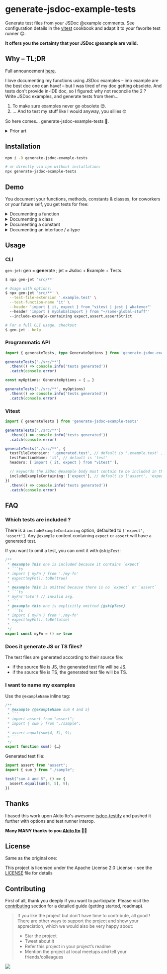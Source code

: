 # generate-jsdoc-example-tests

Generate test files from your JSDoc @example comments. See configuration details in the [vitest](#vitest) cookbook and adapt it to your favorite test runner 😊.

**It offers you the certainty that your JSDoc @example are valid.**

## Why – TL;DR

Full announcement [here](https://sacdenoeuds.github.io/generate-jsdoc-example-tests/2025-04-announcement.html).

I love documenting my functions using JSDoc examples – imo example are the best doc one can have! – but I was tired of my doc getting obsolete. And tests don't provide in-IDE doc, so I figured: why not reconcile the 2 ?<br>
Write JSDoc examples, and generate tests from them…
1. To make sure examples never go obsolete 😍.
2. … And to test my stuff like I would anyway, you sillies 🤓

So here comes… generate-jsdoc-example-tests 🎉.

<details>
<summary>Prior art</summary>

- [tsdoc-testify](https://github.com/akito0107/tsdoc-testify) – see [Thanks](#thanks). Very old and unmaintained project, an excellent base to build this one 😁.
- [jsdoc-spec](https://github.com/AT-290690/jsdoc-spec) – both an example parser _and_ the test runner, without the test runner goodies.
- [ts-docs](https://ts-docs.github.io/ts-docs/pages/Guides/Documentation%20Tests.html) – same, on the test side, it is both an example parser _and_ a test runner, without the test runner goodies. Stuck to TypeScript v4.

</details>


## Installation

```sh
npm i -D generate-jsdoc-example-tests

# or directly via npx without installation:
npx generate-jsdoc-example-tests
```


## Demo

You document your functions, methods, constants & classes, for coworkers or your future self, you get tests for free:

<details>
<summary>Documenting a function</summary>

```ts
// src/date-formatter.ts
/**
 * @example
 * ```ts
 * import { formatDateYear } from './date-formatter'
 * 
 * expect(formatDateYear(new Date('2026-01-01')).toBe('2026')
 * ```
 */
export function formatDateYear(date: Date) {…}
```

Generate tests:
```sh
npx gen-jet 'src/**' \
  --header 'import { expect, test } from "vitest"' \
  --test-file-extension '.example.test' # do not provide the `.ts` or `.js`
```

Generated test:
```ts
// src/date-formatter.example.test.ts
// DO NOT EDIT …
import { expect, test } from 'vitest' // the provided header
import { formatDateYear } from './date-formatter'

test('Example 1', () => {
  expect(formatDateYear(new Date('2026-01-01'))).toBe('2026')
})
```

</details>
<details>
<summary>Documenting a class</summary>

```ts
// src/date-formatter.ts
class DateFormatter {
  /**
   * @example
   * ```ts
   * import { DateFormatter } from './date-formatter'
   * 
   * const formatter = new DateFormatter()
   * expect(formatter.formatYear(new Date('2026-01-01')).toBe('2026')
   * ```
   */
  formatYear(date: Date) {…}
}
```

Generate tests:
```sh
npx gen-jet 'src/**' \
  --header 'import { expect, test } from "vitest"' \
  --test-file-extension '.example.test' # do not provide the `.ts` or `.js`
```

Generated test:
```ts
// src/date-formatter.example.test.ts
// DO NOT EDIT …
import { expect, test } from 'vitest' // the provided header
import { DateFormatter } from './date-formatter'

test('Example 1', () => {
  const formatter = new DateFormatter()
  expect(formatter.formatYear(new Date('2026-01-01'))).toBe('2026')
})
```

</details>
<details>
<summary>Documenting a constant</summary>

```ts
// src/date-formatter.ts
/**
 * @example
 * ```ts
 * import { formatDate, yearFormat } from './date-formatter'
 * 
 * const date = new Date('2026-01-01')
 * expect(formatDate(date, yearFormat)).toBe('2026')
 * ```
 */
export const yearFormat = 'YYYY'

export const formatDate = (date: Date, format: string): string => {…}
```

Generate tests:
```sh
npx gen-jet 'src/**' \
  --header 'import { expect, test } from "vitest"' \
  --test-file-extension '.example.test' # do not provide the `.ts` or `.js`
```

Generated test:
```ts
// src/date-formatter.example.test.ts
// DO NOT EDIT …
import { expect, test } from 'vitest' // the provided header
import { formatDate, yearFormat } from './date-formatter'


test('Example 1', () => {
  const date = new Date('2026-01-01')
  expect(formatDate(date, yearFormat)).toBe('2026')
})
```

</details>
<details>
<summary>Documenting an interface / a type</summary>

```ts
// src/date-formatter.ts
interface DateFormatter {
  /**
   * @example
   * ```ts
   * import { makeDateFormatter } from './date-formatter'
   * 
   * const formatter = makeDateFormatter()
   * expect(formatter.formatYear(new Date('2026-01-01')).toBe('2026')
   * ```
   */
  formatYear(date: Date): string
}

export const makeDateFormatter = (): DateFormatter => ({
  formatYear: () => {…},
})
```

Generate tests:
```sh
npx gen-jet 'src/**' \
  --header 'import { expect, test } from "vitest"' \
  --test-file-extension '.example.test' # do not provide the `.ts` or `.js`
```

Generated test:
```ts
// src/date-formatter.example.test.ts
// DO NOT EDIT …
import { expect, test } from 'vitest' // the provided header
import { makeDateFormatter } from './date-formatter'

test('Example 1', () => {
  const formatter = makeDateFormatter()
  expect(formatter.formatYear(new Date('2026-01-01'))).toBe('2026')
})
```

</details>

## Usage

### CLI

`gen-jet`: gen = **gen**erate ; jet = **J**sdoc + **E**xample + **T**ests.

```sh
$ npx gen-jet 'src/**'

# Usage with options:
$ npx gen-jet 'src/**' \
  --test-file-extension '.example.test' \
  --test-function-name 'it' \
  --header 'import { it, expect } from "vitest | jest | whatever"'
  --header 'import { myGlobalImport } from "~/some-global-stuff"'
  --include-example-containing expect,assert,assertStrict

# For a full CLI usage, checkout
$ gen-jet --help
```

### Programmatic API

```ts
import { generateTests, type GenerateOptions } from 'generate-jsdoc-example-tests'

generateTests('./src/**')
  .then(() => console.info('tests generated'))
  .catch(console.error)

const myOptions: GenerateOptions = { … }

generateTests('./src/**', myOptions)
  .then(() => console.info('tests generated'))
  .catch(console.error)

```

### Vitest

```ts
import { generateTests } from 'generate-jsdoc-example-tests'

generateTests('./src/**')
  .then(() => console.info('tests generated'))
  .catch(console.error)

generateTests('./src/**', {
  testFileExtension: '.generated.test', // default is '.example.test' ; do not provide `.ts` or `.js` !
  testFunctionName: 'it', // default is 'test'
  headers: ['import { it, expect } from "vitest"'],

  // keywords the JSDoc @example body must contain to be included in the generated tests.
  includeExampleContaining: ['expect'], // default is ['assert', 'expect']
})
  .then(() => console.info('tests generated'))
  .catch(console.error)
```

## FAQ

### Which tests are included ?

There is a `includeExampleContaining` option, defaulted to `['expect', 'assert']`.
Any `@example` content containing `expect` or `assert` will have a generated test.

If you want to omit a test, you can omit it with `@skipTest`:
```ts
/**
 * @example This one is included because it contains `expect`
 * ```ts
 * import { myFn } from './my-fn'
 * expect(myFn()).toBe(true)
 * ```
 * @example This is omitted because there is no `expect` or `assert`
 * ```ts
 * myFn('toto') // invalid arg.
 * ```
 * @example this one is explicitly omitted {@skipTest}
 * ```ts
 * import { myFn } from './my-fn'
 * expect(myFn()).toBe(false)
 * ```
 */
export const myFn = () => true
```

### Does it generate JS or TS files?

The test files are generated according to their source file:
- if the source file is JS, the generated test file will be JS.
- if the source file is TS, the generated test file will be TS.

### I want to name my examples

Use the `@exampleName` inline tag:

```ts
/**
 * @example {@exampleName sum 4 and 5}
 * ```
 * import assert from "assert";
 * import { sum } from "./sample";
 *
 * assert.equal(sum(4, 5), 9);
 * ```
 */
export function sum() {…}
```

Generated test file:

```ts
import assert from "assert";
import { sum } from "./sample";

test("sum 4 and 5", () => {
  assert.equal(sum(4, 5), 9);
})
```

## Thanks

I based this work upon Akito Ito's awesome [tsdoc-testify](https://github.com/akito0107/tsdoc-testify) and pushed it further with options and test runner interop.

**Many MANY thanks to you [Akito Ito](https://github.com/akito0107) 🙏🙏**

## License

Same as the original one:

This project is licensed under the Apache License 2.0 License - see the [LICENSE](LICENSE) file for details

## Contributing

First of all, thank you deeply if you want to participate.
Please visit the [contributing](./CONTRIBUTING.md) section for a detailed guide (getting started, roadmap).

> If you like the project but don't have time to contribute, all good ! There are other ways to support the project and show your appreciation, which we would also be very happy about:
> - Star the project
> - Tweet about it
> - Refer this project in your project’s readme
> - Mention the project at local meetups and tell your friends/colleagues

![](https://sacdenoeuds.goatcounter.com/count)